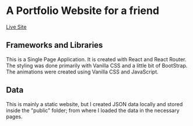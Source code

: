 # A Portfolio Website for a friend

[Live Site](https://tajdeed-portfolio.web.app/)

## Frameworks and Libraries

This is a Single Page Application. It is created with React and React Router. The styling was done primarily with Vanilla CSS and a little bit of BootStrap. The animations were created using Vanilla CSS and JavaScript.

## Data

This is mainly a static website, but I created JSON data locally and stored inside the "public" folder; from where I loaded the data in the necessary pages.